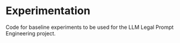 # Experimentation

Code for baseline experiments to be used for the LLM Legal Prompt Engineering
project.
